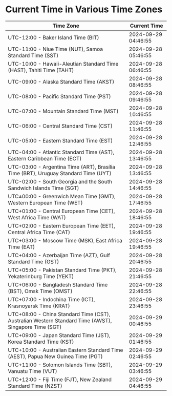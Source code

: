 # Current Time in Various Time Zones

| Time Zone | Current Time |
|-----------|--------------|
| UTC-12:00 - Baker Island Time (BIT) | 2024-09-29 04:46:55 |
| UTC-11:00 - Niue Time (NUT), Samoa Standard Time (SST) | 2024-09-28 05:46:55 |
| UTC-10:00 - Hawaii-Aleutian Standard Time (HAST), Tahiti Time (TAHT) | 2024-09-28 06:46:55 |
| UTC-09:00 - Alaska Standard Time (AKST) | 2024-09-28 08:46:55 |
| UTC-08:00 - Pacific Standard Time (PST) | 2024-09-28 09:46:55 |
| UTC-07:00 - Mountain Standard Time (MST) | 2024-09-28 10:46:55 |
| UTC-06:00 - Central Standard Time (CST) | 2024-09-28 11:46:55 |
| UTC-05:00 - Eastern Standard Time (EST) | 2024-09-28 12:46:55 |
| UTC-04:00 - Atlantic Standard Time (AST), Eastern Caribbean Time (ECT) | 2024-09-28 13:46:55 |
| UTC-03:00 - Argentina Time (ART), Brasília Time (BRT), Uruguay Standard Time (UYT) | 2024-09-28 13:46:55 |
| UTC-02:00 - South Georgia and the South Sandwich Islands Time (SGT) | 2024-09-28 14:46:55 |
| UTC±00:00 - Greenwich Mean Time (GMT), Western European Time (WET) | 2024-09-28 17:46:55 |
| UTC+01:00 - Central European Time (CET), West Africa Time (WAT) | 2024-09-28 18:46:55 |
| UTC+02:00 - Eastern European Time (EET), Central Africa Time (CAT) | 2024-09-28 19:46:55 |
| UTC+03:00 - Moscow Time (MSK), East Africa Time (EAT) | 2024-09-28 19:46:55 |
| UTC+04:00 - Azerbaijan Time (AZT), Gulf Standard Time (GST) | 2024-09-28 20:46:55 |
| UTC+05:00 - Pakistan Standard Time (PKT), Yekaterinburg Time (YEKT) | 2024-09-28 21:46:55 |
| UTC+06:00 - Bangladesh Standard Time (BST), Omsk Time (OMST) | 2024-09-28 22:46:55 |
| UTC+07:00 - Indochina Time (ICT), Krasnoyarsk Time (KRAT) | 2024-09-28 23:46:55 |
| UTC+08:00 - China Standard Time (CST), Australian Western Standard Time (AWST), Singapore Time (SGT) | 2024-09-29 00:46:55 |
| UTC+09:00 - Japan Standard Time (JST), Korea Standard Time (KST) | 2024-09-29 01:46:55 |
| UTC+10:00 - Australian Eastern Standard Time (AEST), Papua New Guinea Time (PGT) | 2024-09-29 02:46:55 |
| UTC+11:00 - Solomon Islands Time (SBT), Vanuatu Time (VUT) | 2024-09-29 03:46:55 |
| UTC+12:00 - Fiji Time (FJT), New Zealand Standard Time (NZST) | 2024-09-29 04:46:55 |
